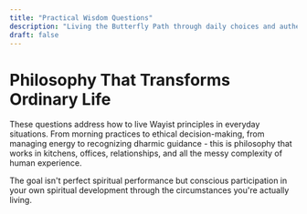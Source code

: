 ```yaml
---
title: "Practical Wisdom Questions"
description: "Living the Butterfly Path through daily choices and authentic spiritual integration"
draft: false
---
```


# Philosophy That Transforms Ordinary Life

These questions address how to live Wayist principles in everyday situations. From morning practices to ethical decision-making, from managing energy to recognizing dharmic guidance - this is philosophy that works in kitchens, offices, relationships, and all the messy complexity of human experience.

The goal isn't perfect spiritual performance but conscious participation in your own spiritual development through the circumstances you're actually living.